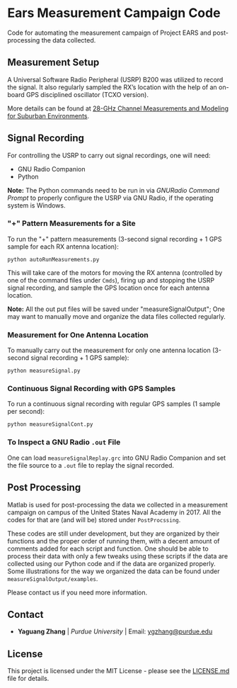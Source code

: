 # Ears Measurement Campaign Code

Code for automating the measurement campaign of Project EARS and post-processing the data collected.

## Measurement Setup

A Universal Software Radio Peripheral (USRP) B200 was utilized to record the signal. It also regularly sampled the RX’s location with the help of an on-board GPS disciplined oscillator (TCXO version).

More details can be found at [28-GHz Channel Measurements and Modeling for Suburban Environments](https://docs.lib.purdue.edu/ecetr/483/).

## Signal Recording

For controlling the USRP to carry out signal recordings, one will need:

  - GNU Radio Companion
  - Python

**Note:** The Python commands need to be run in via *GNURadio Command Prompt* to properly configure the USRP via GNU Radio, if the operating system is Windows.

### "+" Pattern Measurements for a Site

To run the "+" pattern measurements (3-second signal recording + 1 GPS sample for each RX antenna location):

```
python autoRunMeasurements.py
```

This will take care of the motors for moving the RX antenna (controlled by one of the command files under `Cmds`), firing up and stopping the USRP signal recording, and sample the GPS location once for each antenna location.

**Note:** All the out put files will be saved under "measureSignalOutput"; One may want to manually move and organize the data files collected regularly.

### Measurement for One Antenna Location

To manually carry out the measurement for only one antenna location (3-second signal recording + 1 GPS sample):

```
python measureSignal.py
```

### Continuous Signal Recording with GPS Samples

To run a continuous signal recording with regular GPS samples (1 sample per second):

```
python measureSignalCont.py
```

### To Inspect a GNU Radio `.out` File

One can load `measureSignalReplay.grc` into GNU Radio Companion and set the file source to a `.out` file to replay the signal recorded.

## Post Processing

Matlab is used for post-processing the data we collected in a measurement campaign on campus of the United States Naval Academy in 2017. All the codes for that are (and will be) stored under `PostProcssing`.

These codes are still under development, but they are organized by their functions and the proper order of running them, with a decent amount of comments added for each script and function. One should be able to process their data with only a few tweaks using these scripts if the data are collected using our Python code and if the data are organized properly. Some illustrations for the way we organized the data can be found under `measureSignalOutput/examples`.

Please contact us if you need more information.

## Contact

* **Yaguang Zhang** | *Purdue University* | Email: ygzhang@purdue.edu

## License

This project is licensed under the MIT License - please see the [LICENSE.md](LICENSE.md) file for details.